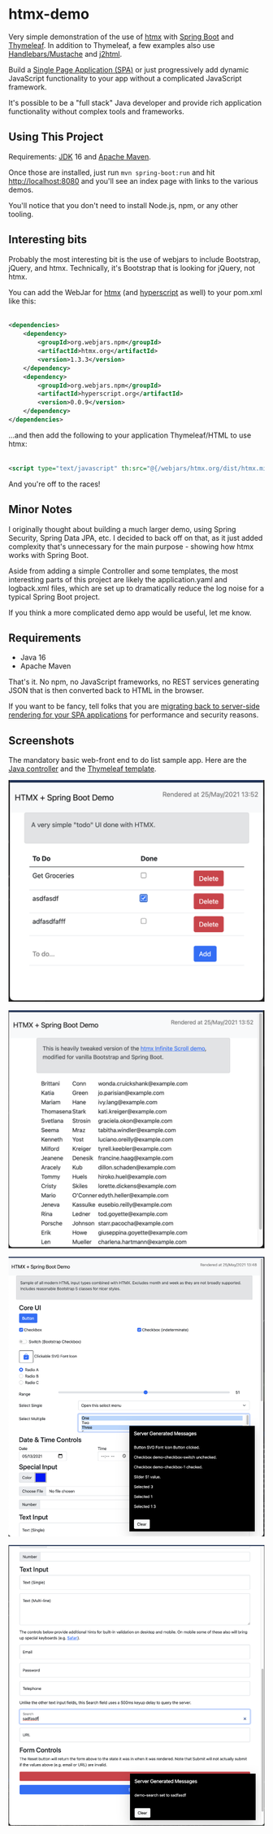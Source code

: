 # htmx-demo

Very simple demonstration of the use of [htmx](https://htmx.org)
with [Spring Boot](https://spring.io/projects/spring-boot)
and [Thymeleaf](https://www.thymeleaf.org). In addition to Thymeleaf, a few examples also use 
[Handlebars/Mustache](https://github.com/jknack/handlebars.java) and [j2html](https://j2html.com/).


Build a [Single Page Application (SPA)](https://en.wikipedia.org/wiki/Single-page_application) or just progressively add
dynamic JavaScript functionality to your app without a complicated JavaScript framework.

It's possible to be a "full stack" Java developer and provide rich application functionality without complex tools and
frameworks.

## Using This Project

Requirements: [JDK](https://adoptopenjdk.net/?variant=openjdk16) 16 and [Apache Maven](https://maven.apache.org/).

Once those are installed, just run `mvn spring-boot:run` and hit [http://localhost:8080](http://localhost:8080)
and you'll see an index page with links to the various demos.

You'll notice that you don't need to install Node.js, npm, or any other tooling.

## Interesting bits



Probably the most interesting bit is the use of webjars to include Bootstrap, jQuery, and htmx. Technically, it's
Bootstrap that is looking for jQuery, not htmx.

You can add the WebJar for [htmx](https://htmx.org/) (and [hyperscript](https://hyperscript.org/) as well) to your
pom.xml like this:

```xml

<dependencies>
    <dependency>
        <groupId>org.webjars.npm</groupId>
        <artifactId>htmx.org</artifactId>
        <version>1.3.3</version>
    </dependency>
    <dependency>
        <groupId>org.webjars.npm</groupId>
        <artifactId>hyperscript.org</artifactId>
        <version>0.0.9</version>
    </dependency>
</dependencies>
```

...and then add the following to your application Thymeleaf/HTML to use htmx:

```xml

<script type="text/javascript" th:src="@{/webjars/htmx.org/dist/htmx.min.js}"></script>
```

And you're off to the races!

## Minor Notes

I originally thought about building a much larger demo, using Spring Security, Spring Data JPA, etc. I decided to back
off on that, as it just added complexity that's unnecessary for the main purpose - showing how htmx works with Spring
Boot.

Aside from adding a simple Controller and some templates, the most interesting parts of this project are likely the
application.yaml and logback.xml files, which are set up to dramatically reduce the log noise for a typical Spring Boot
project.

If you think a more complicated demo app would be useful, let me know.

## Requirements

- Java 16
- Apache Maven

That's it. No npm, no JavaScript frameworks, no REST services generating JSON that is then converted back to HTML in the
browser.

If you want to be fancy, tell folks that you
are [migrating back to server-side rendering for your SPA applications](https://blog.asayer.io/server-side-rendering-ssr-with-react)
for performance and security reasons.

## Screenshots

The mandatory basic web-front end to do list sample app. Here are the
[Java controller](https://github.com/wiverson/htmx-demo/blob/master/src/main/java/com/devhow/htmxdemo/demo/ToDoList.java) 
and the [Thymeleaf template](https://github.com/wiverson/htmx-demo/blob/master/src/main/resources/templates/todo.html).

![To Do](/www/images/todo.png)

![Infinite Scroll](/www/images/infinite-scroll.png)

![Standard HTML Input Widgets](/www/images/input-widgets-1.png)

![Standard HTML Input Widgets](/www/images/input-widgets-2.png)
